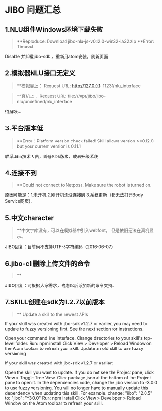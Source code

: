 # JIBO 问题汇总
## 1.NLU组件Windows环境下载失败 
>**Reproduce: Download jibo-nlu-js-v0.12.0-win32-ia32.zip
>**Error: Timeout

Disable 并卸载jibo-sdk ，重新用atom安装，刷新页面
## 2.模拟器NLU接口无定义
>**模拟器上： Request URL: http://127.0.0.1: 11231/nlu_interface

>**真机上： Request URL: file:///opt/jibo/jibo-nlu/undefined/nlu_interface

待解决...
## 3.平台版本低
>**Error：Platform version check failed! Skill allows version >=0.12.0 but your current version is 0.11.1.

联系Jibo技术人员，降低SDk版本，或者升级系统

## 4.连接不到
>**Could not connect to Netposa. Make sure the robot is turned on.

原因可能是：1.未开机 2.刚开机还没连接到 3.系统更新（都无法打开Body Service网页).
## 5.中文character
>**中文字库没有，可以在模拟器中引入webfont， 但是依旧无法在真机显示。

JIBO回复：目前尚不支持UTF-8字符编码（2016-06-07）
## 6.jibo-cli删除上传文件的命令
>**

JIBO回复：可根据大家需求，考虑以后添加新的命令支持。
## 7.SKILL创建在sdk为1.2.7以前版本
>**
Update a skill to the newest APIs

If your skill was created with jibo-sdk v1.2.7 or earlier, you may need to update to fuzzy versioning first. See the next section for instructions.

Open your command line interface.
Change directories to your skill's top-level folder.
Run: npm install
Click View > Developer > Reload Window on the Atom toolbar to refresh your skill.
Update an old skill to use fuzzy versioning

If your skill was created with jibo-sdk v1.2.7 or earlier:

Open the skill you want to update.
If you do not see the Project pane, click View > Toggle Tree View.
Click package.json at the bottom of the Project pane to open it.
In the dependencies node, change the jibo version to ^3.0.0 to use fuzzy versioning. You will no longer have to manually update this dependency when updating this skill.
For example, change: "jibo": "2.0.5" to: "jibo": "^3.0.0"
Run: npm install
Click View > Developer > Reload Window on the Atom toolbar to refresh your skill.



